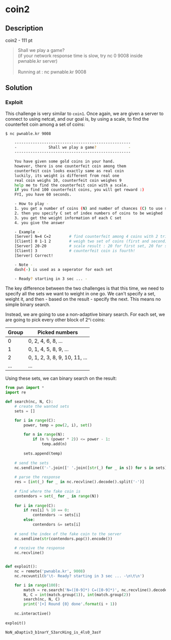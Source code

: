 # coin2

## Description

coin2 - 111 pt

> Shall we play a game? <br>
> (if your network response time is slow, try nc 0 9008 inside pwnable.kr server) <br> <br>
> Running at : nc pwnable.kr 9008

## Solution

### Exploit

This challenge is very similar to `coin1`. Once again, we are given a server to connect to using netcat, and our goal is, by using a scale, to find the counterfeit coin among a set of coins:

```bash
$ nc pwnable.kr 9008

    ---------------------------------------------------
    -              Shall we play a game?              -
    ---------------------------------------------------

    You have given some gold coins in your hand.
    however, there is one counterfeit coin among them
    counterfeit coin looks exactly same as real coin
    luckily, its weight is different from real one
    real coin weighs 10, counterfeit coin weighes 9
    help me to find the counterfeit coin with a scale.
    if you find 100 counterfeit coins, you will get reward :)
    FYI, you have 60 seconds.

    - How to play - 
    1. you get a number of coins (N) and number of chances (C) to use scale
    2. then you specify C set of index numbers of coins to be weighed
    3. you get the weight information of each C set
    4. you give the answer

    - Example -
    [Server] N=4 C=2        # find counterfeit among 4 coins with 2 trial
    [Client] 0 1-1 2        # weigh two set of coins (first and second), (second and third)
    [Server] 20-20          # scale result : 20 for first set, 20 for second set
    [Client] 3              # counterfeit coin is fourth!
    [Server] Correct!

    - Note - 
    dash(-) is used as a seperator for each set

    - Ready? starting in 3 sec ... -
```

The key difference between the two challenges is that this time, we need to specify all the sets we want to weight in one go. We can't specify a set, weight it, and then - based on the result - specify the next. This means no simple binary search.

Instead, we are going to use a non-adaptive binary search. For each set, we are going to pick every other block of 2^i coins:

| Group | Picked numbers |
|----------|-------------|
| 0 | 0, 2, 4, 6, 8, ... |
| 1 | 0, 1, 4, 5, 8, 9, ... |
| 2 | 0, 1, 2, 3, 8, 9, 10, 11, ... |
| ... | ... |

Using these sets, we can binary search on the result:

```python
from pwn import *
import re

def search(nc, N, C):
    # create the wanted sets
    sets = []

    for i in range(C):
        power, temp = pow(2, i), set()
        
        for n in range(N):
            if (n % (power * 2)) <= power - 1:
                temp.add(n)
            
        sets.append(temp)
    
    # send the sets
    nc.sendline(('-'.join([' '.join([str(_) for _ in s]) for s in sets])).encode())
    
    # parse the response
    res = [int(_) for _ in nc.recvline().decode().split('-')]
    
    # find where the fake coin is
    contendors = set(_ for _ in range(N))
    
    for i in range(C):
        if res[i] % 10 == 0:
            contendors -= sets[i]
        else:
            contendors &= sets[i]
            
    # send the index of the fake coin to the server
    nc.sendline(str(contendors.pop()).encode())
    
    # receive the response
    nc.recvline()


def exploit():
    nc = remote('pwnable.kr', 9008)
    nc.recvuntil(b'\t- Ready? starting in 3 sec ... -\n\t\n')

    for i in range(100):
        match = re.search('N=([0-9]*) C=([0-9]*)', nc.recvline().decode())
        N, C = int(match.group(1)), int(match.group(2))
        search(nc, N, C)
        print('[+] Round {0} done'.format(i + 1))
        
    nc.interactive()
    
exploit()
```

```bash
NoN_aDaptiv3_b1narY_S3arcHing_is_4ls0_3asY
```
